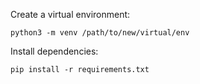 Create a virtual environment:

``python3 -m venv /path/to/new/virtual/env``


Install dependencies:

``pip install -r requirements.txt``

